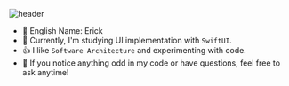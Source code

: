 ![header](https://capsule-render.vercel.app/api?type=venom&color=timeGradient&height=200&section=header&text=Welcome%20My%20GitHub&fontSize=90)

- 🐶 English Name: Erick
- 📱 Currently, I'm studying UI implementation with `SwiftUI`.
- 👍 I like `Software Architecture` and experimenting with code. 
- 🤔 If you notice anything odd in my code or have questions, feel free to ask anytime!

<!--
**h-suo/h-suo** is a ✨ _special_ ✨ repository because its `README.md` (this file) appears on your GitHub profile.

Here are some ideas to get you started:

- 🔭 I’m currently working on ...
- 🌱 I’m currently learning ...
- 👯 I’m looking to collaborate on ...
- 🤔 I’m looking for help with ...
- 💬 Ask me about ...
- 📫 How to reach me: ...
- 😄 Pronouns: ...
- ⚡ Fun fact: ...
-->
